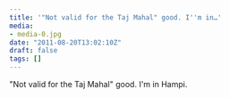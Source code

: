 ```yaml
---
title: '"Not valid for the Taj Mahal" good. I''m in…'
media:
- media-0.jpg
date: "2011-08-20T13:02:10Z"
draft: false
tags: []
---
```

"Not valid for the Taj Mahal" good. I'm in Hampi.
